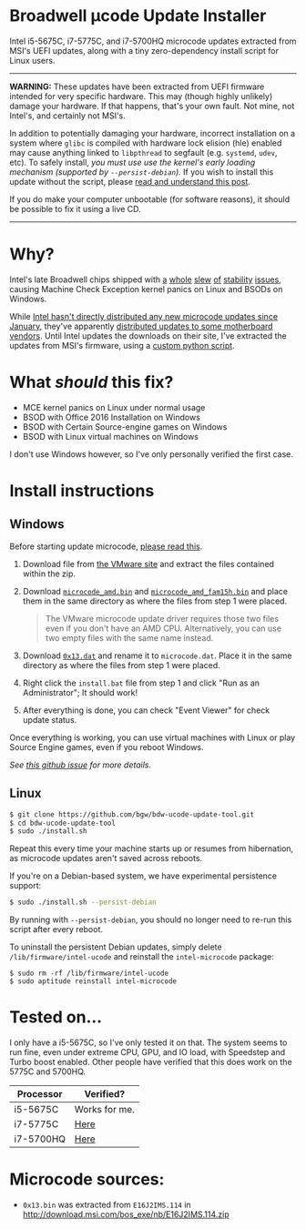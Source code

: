 # Broadwell μcode Update Installer

Intel i5-5675C, i7-5775C, and i7-5700HQ microcode updates extracted from MSI's
UEFI updates, along with a tiny zero-dependency install script for Linux users.

---

**WARNING:** These updates have been extracted from UEFI firmware intended for
very specific hardware. This may (though highly unlikely) damage your hardware.
If that happens, that's your own fault. Not mine, not Intel's, and certainly not
MSI's.

In addition to potentially damaging your hardware, incorrect installation on a
system where `glibc` is compiled with hardware lock elision (hle) enabled may
cause anything linked to `libpthread` to segfault (e.g. `systemd`, `udev`, etc).
To safely install, *you must use use the kernel's early loading mechanism
(supported by `--persist-debian`).* If you wish to install this update without
the script, please [read and understand this post][henrique].

If you do make your computer unbootable (for software reasons), it should be
possible to fix it using a live CD.

[henrique]: https://bugzilla.kernel.org/show_bug.cgi?id=103351#c65

---

# Why?

Intel's late Broadwell chips shipped with [a][pt1] [whole][pt2] [slew][pt3]
[of][pt4] [stability][pt5] [issues][pt6], causing Machine Check Exception
kernel panics on Linux and BSODs on Windows.

[pt1]: http://www.phoronix.com/scan.php?page=news_item&px=i7-5775C-Idle-Problems
[pt2]: http://www.phoronix.com/scan.php?page=news_item&px=core-i7-5775c-oc-fixed-mode
[pt3]: http://www.phoronix.com/scan.php?page=news_item&px=fedora-22-good-for-5775
[pt4]: http://www.phoronix.com/scan.php?page=news_item&px=intel-5775c-msi-update
[pt5]: https://bbs.archlinux.org/viewtopic.php?id=201194
[pt6]: https://bugzilla.kernel.org/show_bug.cgi?id=103351
[reddit]: https://www.reddit.com/r/hardware/comments/3meznc/design_defect_in_i55675ci75775ci75700hq/

While [Intel hasn't directly distributed any new microcode updates since
January][intel-updates], they've apparently [distributed updates to some
motherboard vendors][msi-forum]. Until Intel updates the downloads on their
site, I've extracted the updates from MSI's firmware, using a [custom python
script][python].

[intel-updates]: https://downloadcenter.intel.com/search?keyword=Linux+Processor+Microcode+Data+File
[msi-forum]: https://forum-en.msi.com/index.php?topic=261054.msg1498718#msg1498718
[python]: http://benjam.info/blog/posts/2015-09-26-microcode/

# What *should* this fix?

- MCE kernel panics on Linux under normal usage
- BSOD with Office 2016 Installation on Windows
- BSOD with Certain Source-engine games on Windows
- BSOD with Linux virtual machines on Windows

I don't use Windows however, so I've only personally verified the first case.

# Install instructions

## Windows

Before starting update microcode, [please read this][win-driver].

1.  Download file from [the VMware site][win-driver] and extract the files
    contained within the zip.

2.  Download [`microcode_amd.bin`][] and [`microcode_amd_fam15h.bin`][] and
    place them in the same directory as where the files from step 1 were placed.

    > The VMware microcode update driver requires those two files even if you
    > don't have an AMD CPU. Alternatively, you can use two empty files with the
    > same name instead.

3.  Download [`0x13.dat`][] and rename it to `microcode.dat`. Place it in the
    same directory as where the files from step 1 were placed.

4.  Right click the `install.bat` file from step 1 and click
    "Run as an Administrator"; It should work!

5.  After everything is done, you can check "Event Viewer" for check update
    status.

Once everything is working, you can use virtual machines with Linux or play
Source Engine games, even if you reboot Windows.

*See [this github issue][issue-2] for more details.*

[win-driver]: https://labs.vmware.com/flings/vmware-cpu-microcode-update-driver
[`microcode_amd.bin`]: https://git.kernel.org/cgit/linux/kernel/git/firmware/linux-firmware.git/plain/amd-ucode/microcode_amd.bin
[`microcode_amd_fam15h.bin`]: https://git.kernel.org/cgit/linux/kernel/git/firmware/linux-firmware.git/plain/amd-ucode/microcode_amd_fam15h.bin
[`0x13.dat`]: https://github.com/bgw/bdw-ucode-update-tool/raw/master/0x13.dat
[issue-2]: https://github.com/bgw/bdw-ucode-update-tool/issues/2

## Linux

```sh
$ git clone https://github.com/bgw/bdw-ucode-update-tool.git
$ cd bdw-ucode-update-tool
$ sudo ./install.sh
```

Repeat this every time your machine starts up or resumes from hibernation, as
microcode updates aren't saved across reboots.

If you're on a Debian-based system, we have experimental persistence support:

```sh
$ sudo ./install.sh --persist-debian
```

By running with `--persist-debian`, you should no longer need to re-run this
script after every reboot.

To uninstall the persistent Debian updates, simply delete
`/lib/firmware/intel-ucode` and reinstall the `intel-microcode` package:

```
$ sudo rm -rf /lib/firmware/intel-ucode
$ sudo aptitude reinstall intel-microcode
```

# Tested on...

I only have a i5-5675C, so I've only tested it on that. The system seems to run
fine, even under extreme CPU, GPU, and IO load, with Speedstep and Turbo boost
enabled. Other people have verified that this does work on the 5775C and 5700HQ.

| Processor | Verified?      |
| --------- | -------------- |
| i5-5675C  | Works for me.  |
| i7-5775C  | [Here][verif2] |
| i7-5700HQ | [Here][verif1] |

[verif1]: https://bugzilla.kernel.org/show_bug.cgi?id=103351#c29
[verif2]: https://bugzilla.kernel.org/show_bug.cgi?id=103351#c30

# Microcode sources:

- `0x13.bin` was extracted from `E16J2IMS.114` in
  <http://download.msi.com/bos_exe/nb/E16J2IMS.114.zip>
